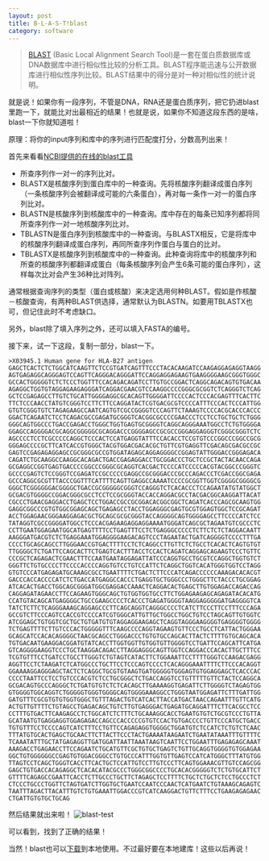 ```yaml
---
layout: post
title: B-L-A-S-T!blast
category: software
---
```

> [BLAST](https://en.wikipedia.org/wiki/BLAST) (Basic Local Alignment Search Tool)是一套在蛋白质数据库或DNA数据库中进行相似性比较的分析工具。BLAST程序能迅速与公开数据库进行相似性序列比较。BLAST结果中的得分是对一种对相似性的统计说明。


就是说！如果你有一段序列，不管是DNA，RNA还是蛋白质序列，把它扔进blast里跑一下，就能比对出最相近的结果！也就是说，如果你不知道这段东西的是啥，blast一下你就知道啦！

原理：将你的input序列和库中的序列进行匹配度打分，分数高列出来！


首先来看看[NCBI提供的在线的blast工具](https://blast.ncbi.nlm.nih.gov/Blast.cgi)

[^_^]:![blast-home](https://github.com/pzweuj/pzweuj.github.io/raw/master/downloads/images/ncbi-blast-home.png)
![blastn](https://github.com/pzweuj/pzweuj.github.io/raw/master/downloads/images/blastn.png)
可以看到，一共有五种blast!分别有什么用呢！

- 所查序列作一对一的序列比对。
- BLASTX是核酸序列到蛋白库中的一种查询。先将核酸序列翻译成蛋白序列（一条核酸序列会被翻译成可能的六条蛋白），再对每一条作一对一的蛋白序列比对。
- BLASTN是核酸序列到核酸库中的一种查询。库中存在的每条已知序列都将同所查序列作一对一地核酸序列比对。
- TBLASTN是蛋白序列到核酸库中的一种查询。与BLASTX相反，它是将库中的核酸序列翻译成蛋白序列，再同所查序列作蛋白与蛋白的比对。
- TBLASTX是核酸序列到核酸库中的一种查询。此种查询将库中的核酸序列和所查的核酸序列都翻译成蛋白（每条核酸序列会产生6条可能的蛋白序列），这样每次比对会产生36种比对阵列。


通常根据查询序列的类型（蛋白或核酸）来决定选用何种BLAST。假如是作核酸－核酸查询，有两种BLAST供选择，通常默认为BLASTN。如要用TBLASTX也可，但记住此时不考虑缺口。

另外，blast除了填入序列之外，还可以填入FASTA的编号。

接下来，试一下这段，复制一部分，blast一下。
```
>X03945.1 Human gene for HLA-B27 antigen
GAGCTCACTCTCTGGCATCAAGTTCTCCGTGATCAGTTTCCCTACACAAGATCCAAGAGGAGAGGTAAGG
AGTGAGAGGCAGGGAGTCCAGTTCAGGGACAGGGATTCCAGGAGGAGAAGTGAAGGGGAAGCGGGTGGGC
GCCACTGGGGGTCTCTCCCTGGTTTCCACAGACAGATCCTTGTGCCGGACTCAGGCAGACAGTGTGACAA
AGAGGCTGGTGTAGGAGAAGAGGGATCAGGACGAACGTCCAAGGCCCCGGGCGCGGTCTCAGGGTCTCAG
GCTCCGAGAGCCTTGTCTGCATTGGGGAGGCGCACAGTTGGGGATTCCCCACTCCCACGAGTTTCACTTC
TTCTCCCAACCTATGTCGGGTCCTTCTTCCAGGATACTCGTGACGCGTCCCCATTTCCCACTCCCATTGG
GTGTCGGGTGTCTAGAGAAGCCAATCAGTGTCGCCGGGGTCCCAGTTCTAAAGTCCCCACGCACCCACCC
GGACTCAGAATCTCCTCAGACGCCGAGATGCGGGTCACGGCGCCCCGAACCCTCCTCCTGCTGCTCTGGG
GGGCAGTGGCCCTGACCGAGACCTGGGCTGGTGAGTGCGGGGTCAGGCAGGGAAATGGCCTCTGTGGGGA
GGAGCCAGGGGACGCAGGCGGGGGCGCAGGACCCGGGGAGCCGCGCCGGGAGGAGGGTCGGGCGGGTCTC
AGCCCCTCCTCGCCCCCAGGCTCCCACTCCATGAGGTATTTCCACACCTCCGTGTCCCGGCCCGGCCGCG
GGGAGCCCCGCTTCATCACCGTGGGCTACGTGGACGACACGCTGTTCGTGAGGTTCGACAGCGACGCCGC
GAGTCCGAGAGAGGAGCCGCGGGCGCCGTGGATAGAGCAGGAGGGGCCGGAGTATTGGGACCGGGAGACA
CAGATCTGCAAGGCCAAGGCACAGACTGACCGAGAGGACCTGCGGACCCTGCTCCGCTACTACAACCAGA
GCGAGGCCGGTGAGTGACCCCGGCCCGGGCGCAGGTCACGACTCCCCATCCCCCACGTACGGCCCGGGTC
GCCCCGAGTCTCCGGGTCCGAGATCCGCCCCCGAGGCCGCGGGACCCGCCCAGACCCTCGACCGGCGAGA
GCCCAGGCGCGTTTACCCGGTTTCATTTTCAGTTGAGGCCAAAATCCCCGCGGTTGGTCGGGGCGGGGCG
GGGCTCGGGGGGACGGGGCTGACCGCGGGGGCGGGTCCAGGGTCTCACACCCTCCAGAATATGTATGGCT
GCGACGTGGGGCCGGACGGGCGCCTCCTCCGCGGGTACCACCAGGACGCCTACGACGGCAAGGATTACAT
CGCCCTGAACGAGGACCTGAGCTCCTGGACCGCCGCGGACACGGCGGCTCAGATCACCCAGCGCAAGTGG
GAGGCGGCCCGTGTGGCGGAGCAGCTGAGAGCCTACCTGGAGGGCGAGTGCGTGGAGTGGCTCCGCAGAT
ACCTGGAGAACGGGAAGGAGACGCTGCAGCGCGCGGGTACCAGGGGCAGTGGGGAGCCTTCCCCATCTCC
TATAGGTCGCCGGGGATGGCCTCCCACGAGAAGAGGAGGAAAATGGGATCAGCGCTAGAATGTCGCCCTC
CCTTGAATGGAGAATGGCATGAGTTTTCCTGAGTTTCCTCTGAGGGCCCCCTCTTCTCTCTAGGACAATT
AAGGGATGACGTCTCTGAGGAAATGGAGGGGAAGACAGTCCCTAGAATACTGATCAGGGGTCCCCTTTGA
CCCCTGCAGCAGCCTTGGGAACCGTGACTTTTCCTCTCAGGCCTTGTTCTCTGCCTCACACTCAGTGTGT
TTGGGGCTCTGATTCCAGCACTTCTGAGTCACTTTACCTCCACTCAGATCAGGAGCAGAAGTCCCTGTTC
CCCGCTCAGAGACTCGAACTTTCCAATGAATAGGAGATTATCCCAGGTGCCTGCGTCCAGGCTGGTGTCT
GGGTTCTGTGCCCCTTCCCCACCCCAGGTGTCCTGTCCATTCTCAGGCTGGTCACATGGGTGGTCCTAGG
GTGTCCCATGAGAGATGCAAAGCGCCTGAATTTTCTGACTCTTCCCATCAGACCCCCCAAAGACACACGT
GACCCACCACCCCATCTCTGACCATGAGGCCACCCTGAGGTGCTGGGCCCTGGGCTTCTACCCTGCGGAG
ATCACACTGACCTGGCAGCGGGATGGCGAGGACCAAACTCAGGACACTGAGCTTGTGGAGACCAGACCAG
CAGGAGATAGAACCTTCCAGAAGTGGGCAGCTGTGGTGGTGCCTTCTGGAGAAGAGCAGAGATACACATG
CCATGTACAGCATGAGGGGCTGCCGAAGCCCCTCACCCTGAGATGGGGTAAGGAGGGGGATGAGGGGTCA
TATCTCTTCTCAGGGAAAGCAGGAGCCCTTCAGCAGGTCAGGGCCCCTCATCTTCCCTTCCTTTCCCAGA
GCCGTCTTCCCAGTCCACCGTCCCCATCGTGGGCATTGTTGCTGGCCTGGCTGTCCTAGCAGTTGTGGTC
ATCGGAGCTGTGGTCGCTGCTGTGATGTGTAGGAGGAAGAGCTCAGGTAGGGAAGGGGTGAGGGGTGGGG
TCTGAGTTTTCTTGTCCCACTGGGGGTTTCAAGCCCCAGGTAGAAGTGTTCCCTGCCTCATTACTGGGAA
GCAGCATCCACACAGGGGCTAACGCAGCCTGGGACCCTGTGTGCCAGCACTTACTCTTTTGTGCAGCACA
TGTGACAATGAAGGACGGATGTATCACCTTGGTGGTTGTGGTGTTGGGGTCCTGATTCCAGCATTCATGA
GTCAGGGGAAGGTCCCTGCTAAGGACAGACCTTAGGAGGGCAGTTGGTCCAGGACCCACACTTGCTTTCC
TCGTGTTTCCTGATCCTGCCTTGGGTCTGTAGTCATACTTCTGGAAATTCCTTTTGGGTCCAAGACGAGG
AGGTTCCTCTAAGATCTCATGGCCCTGCTTCCTCCCAGTCCCCTCACAGGGAAATTTTCTTCCCACAGGT
GGAAAAGGAGGGAGCTACTCTCAGGCTGCGTGTAAGTGATGGGGGTGGGAGTGTGGAGGAGCTCACCCAC
CCCCTAATTCCTCCTGTCCCACGTCTCCTGCGGGCTCTGACCAGGTCCTGTTTTTGTTCTACTCCAGGCA
GCGACAGTGCCCAGGGCTCTGATGTGTCTCTCACAGCTTGAAAAGGTGAGATTCTTGGGGTCTAGAGTGG
GTGGGGTGGCAGGTCTGGGGGTGGGTGGGGCAGTGGGGAAAGGCCTGGGTAATGGAGATTCTTTGATTGG
GATGTTTCGCGTGTGTGGTGGGCTGTTTAGACTGTCATCACTTACCATGACTAACCAGAATTTGTTCATG
ACTGTTGTTTTCTGTAGCCTGAGACAGCTGTCTTGTGAGGGACTGAGATGCAGGATTTCTTCACGCCTCC
CCTTTGTGACTTCAAGAGCCTCTGGCATCTCTTTCTGCAAAGGCACCTGAATGTGTCTGCGTCCCTGTTA
GCATAATGTGAGGAGGTGGAGAGACCAGCCCACCCCCGTGTCCACTGTGACCCCTGTTCCCATGCTGACC
TGTGTTTCCTCCCCAGTCATCTTTCCTGTTCCAGAGAGGTGGGGCTGGATGTCTCCATCTCTGTCTCAAC
TTTATGTGCACTGAGCTGCAACTTCTTACTTCCCTACTGAAAATAAGAATCTGAATATAAATTTGTTTTC
TCAAATATTTGCTATGAGAGGTTGATGGATTAATTAAATAAGTCAATTCCTGGAATTTGAGAGAGCAAAT
AAAGACCTGAGAACCTTCCAGAATCTGCATGTTCGCTGTGCTGAGTCTGTTGCAGGTGGGGTGTGGAGAA
GGCTGTGGGGGGCCGAGTGTGGACGGGCCTGTGCCCATTTGGTGTTGAGTCCATCATGGGCTTTATGTGG
TTAGTCCTCAGCTGGGTCACCTTCACTGCTCCATTGTCCTTGTCCCTTCAGTGGAAACGTTGTCCAGCGG
GAGCTGTGACCACAGAGGCTCACACATACGCCCTGGGCGGCCCCTGCACACGGGGGTCTCTGTGCATTCT
GTTTTCAGAGCCGAATTCACCTCTTGCCCTGCTTCTAGAGCTCCTTTTCTGCTCTGCTCTCCTGCCCTCT
CTCCCTGCCCTGGTTCTAGTGATCTTGGTGCTGAATCCAATCCCAACTCATGAATCTGTAAAGCAGAGTC
TAATTTAGACTTACATTTGTCTGTGAAATTGGACCCGTCATCAAGGACTGTTCTTTCCTGAAGAGAGAAC
CTGATTGTGTGCTGCAG
```

然后结果就出来啦！
![blast-test](https://github.com/pzweuj/pzweuj.github.io/raw/master/downloads/images/blast-test.png)


可以看到，找到了正确的结果！

当然！blast也可以[下载](ftp://ftp.ncbi.nlm.nih.gov/blast/executables/blast+/LATEST/)到本地使用。不过最好要在本地建库！这些以后再说！

[^_^]:日常表白我璟

